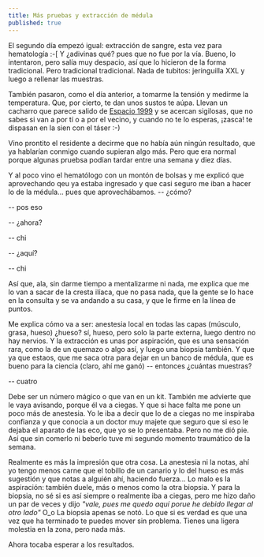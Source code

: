```yaml
---
title: Más pruebas y extracción de médula
published: true
---
```


El segundo día empezó igual: extracción de sangre, esta vez para hematología :-[ Y ¿adivinas qué? pues que no fue por la vía. Bueno, lo intentaron, pero salía muy despacio, así que lo hicieron de la forma tradicional. Pero tradicional tradicional. Nada de tubitos: jeringuilla XXL y luego a rellenar las muestras.

<!--more-->

También pasaron, como el día anterior, a tomarme la tensión y medirme la temperatura. Que, por cierto, te dan unos sustos te aúpa. Llevan un cacharro que parece salido de [Espacio 1999](https://www.imdb.com/title/tt0072564) y se acercan sigilosas, que no sabes si van a por tí o a por el vecino, y cuando no te lo esperas, ¡zasca! te dispasan en la sien con el táser :-)

Vino prontito el residente a decirme que no había aún ningún resultado, que ya hablarían conmigo cuando supieran algo más. Pero que era normal porque algunas pruebsa podían tardar entre una semana y diez días.

Y al poco vino el hematólogo con un montón de bolsas y me explicó que aprovechando qeu ya estaba ingresado y que casi seguro me iban a hacer lo de la médula... pues que aprovechábamos.
-- ¿cómo?

-- pos eso

-- ¿ahora?

-- chi

-- ¿aquí?

-- chi

Así que, ala, sin darme tiempo a mentalizarme ni nada, me explica que me lo van a sacar de la cresta ilíaca, que no pasa nada, que la gente se lo hace en la consulta y se va andando a su casa, y que le firme en la línea de puntos.

Me explica cómo va a ser: anestesia local en todas las capas (músculo, grasa, hueso) ¿hueso? sí, hueso, pero solo la parte externa, luego dentro no hay nervios. Y la extracción es unas por aspiración, que es una sensación rara, como la de un quemazo o algo así, y luego una biopsia también. Y que ya que estaos, que me saca otra para dejar en un banco de médula, que es bueno para la ciencia (claro, ahí me ganó)
-- entonces ¿cuántas muestras?

-- cuatro

Debe ser un número mágico o que van en un kit. También me advierte que le vaya avisando, porque él va a ciegas. Y que si hace falta me pone un poco más de anestesia. Yo le iba a decir que lo de a ciegas no me inspiraba confianza y que conocia a un doctor muy majete que seguro que si eso le dejaba el aparato de las eco, que yo se lo presentaba. Pero no me dió pie. Así que sin comerlo ni beberlo tuve mi segundo momento traumático de la semana.

Realmente es más la impresión que otra cosa. La anestesia ni la notas, ahí yo tengo menos carne que el tobillo de un canario y lo del hueso es más sugestión y que notas a alguién ahí, haciendo fuerza... Lo malo es la aspiración: también duele, más o menos como la otra biopsia. Y para la biopsia, no sé si es así siempre o realmente iba a ciegas, pero me hizo daño un par de veces y dijo _"vale, pues me quedo aquí porue he debido llegar al otro lado"_ O_o La biopsia apenas se notó. Lo que si es verdad es que una vez que ha terminado te puedes mover sin problema. Tienes una ligera molestia en la zona, pero nada más.

Ahora tocaba esperar a los resultados.
